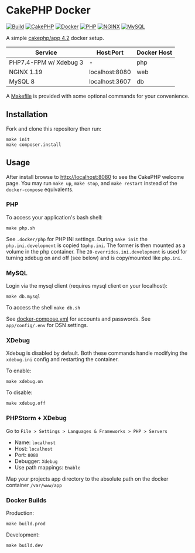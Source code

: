 # CakePHP Docker

[![Build](https://github.com/cnizzardini/cakephp-docker/workflows/Build/badge.svg?branch=master)](https://github.com/cnizzardini/cakephp-docker/actions)
[![CakePHP](https://img.shields.io/badge/cakephp-4.2-red?logo=cakephp)](https://book.cakephp.org/4/en/index.html)
[![Docker](https://img.shields.io/badge/docker-0db7ed.svg?logo=docker)](https://www.docker.com)
[![PHP](https://img.shields.io/badge/php-7.4-8892BF.svg?logo=php)](https://php.net/)
[![NGINX](https://img.shields.io/badge/nginx-1.19-009639.svg?logo=nginx)](https://www.nginx.com/)
[![MySQL](https://img.shields.io/badge/mysql-8-00758F.svg?logo=mysql)](https://www.mysql.com/)

A simple [cakephp/app 4.2](https://github.com/cakephp/app/releases/tag/4.2.1) docker setup.

| Service                   | Host:Port         | Docker Host   |
| -----------               | -----------       | -----------   |
| PHP7.4-FPM w/ Xdebug 3    | -                 | php           |
| NGINX 1.19                | localhost:8080    | web           |
| MySQL 8                   | localhost:3607    | db            |

A [Makefile](Makefile) is provided with some optional commands for your convenience.

## Installation

Fork and clone this repository then run:

```console
make init
make composer.install
```

## Usage

After install browse to [http://localhost:8080](http://localhost:8080) to see the CakePHP welcome page. You may 
run `make up`, `make stop`, and `make restart` instead of the `docker-compose` equivalents.

### PHP 

To access your application's bash shell:

```console
make php.sh
```

See `.docker/php` for PHP INI settings. During `make init` the `php.ini.development` is copied to`php.ini`. The former 
is then mounted as a volume in the php container. The `20-overrides.ini.development` is used for turning xdebug on 
and off (see below) and is copy/mounted like `php.ini`.

### MySQL

Login via the mysql client (requires mysql client on your localhost):

```console
make db.mysql
```

To access the shell `make db.sh`

See [docker-compose.yml](docker-compose.yml) for accounts and passwords. See `app/config/.env` for DSN settings.

### XDebug

Xdebug is disabled by default. Both these commands handle modifying the `xdebug.ini` config and restarting the container.

To enable: 

```console
make xdebug.on
```

To disable:

```console
make xdebug.off
```

### PHPStorm + XDebug

Go to `File > Settings > Languages & Frameworks > PHP > Servers`

- Name: `localhost`
- Host: `localhost`
- Port: `8080`
- Debugger: `Xdebug`
- Use path mappings: `Enable`

Map your projects app directory to the absolute path on the docker container `/var/www/app`

### Docker Builds

Production: 

```console
make build.prod
```

Development:

```console
make build.dev
```